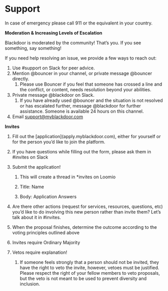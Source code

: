 # Support

In case of emergency please call 911 or the equivalent in your country.

**Moderation & Increasing Levels of Escalation**

Blackdoor is moderated by the community! That’s you. If you see something, say something! 

If you need help resolving an issue, we provide a few ways to reach out:

1. Use \#support on Slack for peer advice.
2. Mention @bouncer in your channel, or private message @bouncer directly.
   1. Please use Bouncer if you feel that someone has crossed a line and the conflict, or content, needs resolution beyond your abilities. 
3. Private message @blackdoor on Slack.
   1. If you have already used @bouncer and the situation is not resolved or has escalated further, message @blackdoor for further assistance. Someone is available 24 hours on this channel.
4. Email [support@myblackdoor.com](mailto:support@myblackdoor.com)



**Invites**

1. Fill out the \[application\]\(apply.myblackdoor.com\), either for yourself or for the person you’d like to join the platform.

2. If you have questions while filling out the form, please ask them in \#invites on Slack

3. Submit the application!

   1. This will create a thread in \*invites on Loomio

   2. Title: Name

   3. Body: Application Answers

4. Are there other actions \(request for services, resources, questions, etc\) you’d like to do involving this new person rather than invite them? Let’s talk about it in \#invites.

5. When the proposal finishes, determine the outcome according to the voting principles outlined above
6. Invites require Ordinary Majority
7. Vetos require explanation!

   1. If someone feels strongly that a person should not be invited, they have the right to veto the invite, however, vetoes must be justified. Please respect the right of your fellow members to veto proposals, but the veto is not meant to be used to prevent diversity and inclusion.



